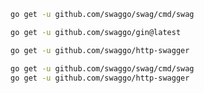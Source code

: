 
```bash
go get -u github.com/swaggo/swag/cmd/swag
```

```bash
go get -u github.com/swaggo/gin@latest
```

```bash
go get -u github.com/swaggo/http-swagger
```

```bash
go get -u github.com/swaggo/swag/cmd/swag
go get -u github.com/swaggo/http-swagger
```